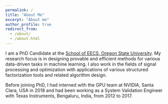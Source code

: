 ```yaml
---
permalink: /
title: "About Me"
excerpt: "About me"
author_profile: true
redirect_from: 
  - /about/
  - /about.html
---
```




I am a PhD Candidate at the [School of EECS, Oregon State University](https://eecs.oregonstate.edu/). My research focus is in designing provable and efficient methods for various data-driven tasks in machine learning. I also work in the fields of signal processing and optimization with applications of various structured factorization tools and related algorithm design.

Before joining PhD, I had interned with the GPU team at NVIDIA, Santa Clara, USA in 2018 and had been working as a System Validation Engineer with Texas Instruments, Bengaluru, India, from 2012 to 2017.




